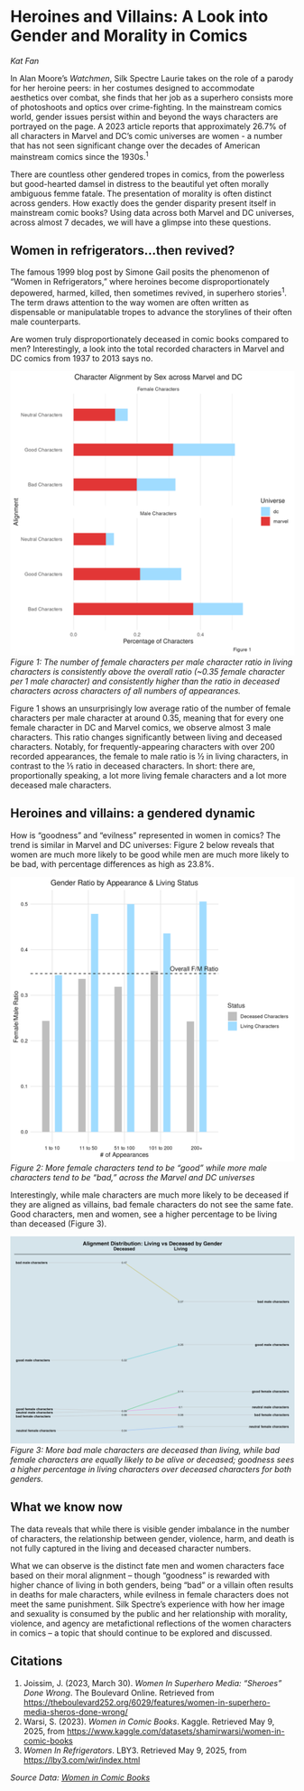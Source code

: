 # Heroines and Villains: A Look into Gender and Morality in Comics

*Kat Fan*

In Alan Moore’s *Watchmen*, Silk Spectre Laurie takes on the role of a parody for her heroine peers: in her costumes designed to accommodate aesthetics over combat, she finds that her job as a superhero consists more of photoshoots and optics over crime-fighting. In the mainstream comics world, gender issues persist within and beyond the ways characters are portrayed on the page. A 2023 article reports that approximately 26.7% of all characters in Marvel and DC’s comic universes are women - a number that has not seen significant change over the decades of American mainstream comics since the 1930s.<sup>1</sup>

There are countless other gendered tropes in comics, from the powerless but good-hearted damsel in distress to the beautiful yet often morally ambiguous femme fatale. The presentation of morality is often distinct across genders. How exactly does the gender disparity present itself in mainstream comic books? Using data across both Marvel and DC universes, across almost 7 decades, we will have a glimpse into these questions.

## Women in refrigerators…then revived?

The famous 1999 blog post by Simone Gail posits the phenomenon of “Women in Refrigerators,” where heroines become disproportionately depowered, harmed, killed, then sometimes revived, in superhero stories<sup>1</sup>. The term draws attention to the way women are often written as dispensable or manipulatable tropes to advance the storylines of their often male counterparts.

Are women truly disproportionately deceased in comic books compared to men? Interestingly, a look into the total recorded characters in Marvel and DC comics from 1937 to 2013 says no.

![Female-per-Male Character Ratio by Appearance & Living Status](figs/fig1.png)
*Figure 1: The number of female characters per male character ratio in living characters is consistently above the overall ratio (~0.35 female character per 1 male character) and consistently higher than the ratio in deceased characters across characters of all numbers of appearances.*

Figure 1 shows an unsurprisingly low average ratio of the number of female characters per male character at around 0.35, meaning that for every one female character in DC and Marvel comics, we observe almost 3 male characters. This ratio changes significantly between living and deceased characters. Notably, for frequently-appearing characters with over 200 recorded appearances, the female to male ratio is ½ in living characters, in contrast to the ⅕ ratio in deceased characters. In short: there are, proportionally speaking, a lot more living female characters and a lot more deceased male characters.

## Heroines and villains: a gendered dynamic

How is “goodness” and “evilness” represented in women in comics? The trend is similar in Marvel and DC universes: Figure 2 below reveals that women are much more likely to be good while men are much more likely to be bad, with percentage differences as high as 23.8%.

![Moral Alignment by Gender](figs/fig2.png)
*Figure 2: More female characters tend to be “good” while more male characters tend to be “bad,” across the Marvel and DC universes*

Interestingly, while male characters are much more likely to be deceased if they are aligned as villains, bad female characters do not see the same fate. Good characters, men and women, see a higher percentage to be living than deceased (Figure 3).

![Alignment Distribution by Gender and Living Status](figs/fig3.png)
*Figure 3: More bad male characters are deceased than living, while bad female characters are equally likely to be alive or deceased; goodness sees a higher percentage in living characters over deceased characters for both genders.*

## What we know now

The data reveals that while there is visible gender imbalance in the number of characters, the relationship between gender, violence, harm, and death is not fully captured in the living and deceased character numbers.

What we can observe is the distinct fate men and women characters face based on their moral alignment – though “goodness” is rewarded with higher chance of living in both genders, being “bad” or a villain often results in deaths for male characters, while evilness in female characters does not meet the same punishment. Silk Spectre’s experience with how her image and sexuality is consumed by the public and her relationship with morality, violence, and agency are metafictional reflections of the women characters in comics – a topic that should continue to be explored and discussed.

## Citations
1. Joissim, J. (2023, March 30). *Women In Superhero Media: “Sheroes” Done Wrong*. The Boulevard Online. Retrieved from https://theboulevard252.org/6029/features/women-in-superhero-media-sheros-done-wrong/  
2. Warsi, S. (2023). *Women in Comic Books*. Kaggle. Retrieved May 9, 2025, from https://www.kaggle.com/datasets/shamirwarsi/women-in-comic-books  
3. *Women In Refrigerators*. LBY3. Retrieved May 9, 2025, from https://lby3.com/wir/index.html  

*Source Data: [Women in Comic Books](https://www.kaggle.com/datasets/shamirwarsi/women-in-comic-books)*
